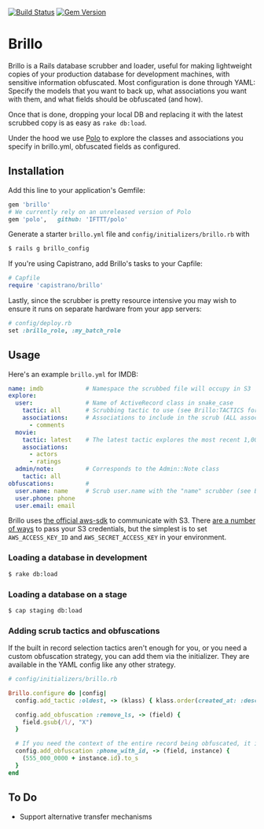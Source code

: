 [![Build Status](https://travis-ci.org/bessey/brillo.svg?branch=master)](https://travis-ci.org/bessey/brillo)
[![Gem Version](https://badge.fury.io/rb/brillo.svg)](https://badge.fury.io/rb/brillo)

# Brillo

Brillo is a Rails database scrubber and loader, useful for making lightweight copies of your production database for development machines, with sensitive information obfuscated. Most configuration is done through YAML: Specify the models that you want to back up, what associations you want with them, and what fields should be obfuscated (and how).

Once that is done, dropping your local DB and replacing it with the latest scrubbed copy is as easy as `rake db:load`.

Under the hood we use [Polo](https://github.com/IFTTT/polo) to explore the classes and associations you specify in brillo.yml, obfuscated fields as configured.

## Installation

Add this line to your application's Gemfile:

```ruby
gem 'brillo'
# We currently rely on an unreleased version of Polo
gem 'polo',   github: 'IFTTT/polo'
```

Generate a starter `brillo.yml` file and `config/initializers/brillo.rb` with

```bash
$ rails g brillo_config
```

If you're using Capistrano, add Brillo's tasks to your Capfile:

```ruby
# Capfile
require 'capistrano/brillo'
```

Lastly, since the scrubber is pretty resource intensive you may wish to ensure it runs on separate hardware from your app servers:

```ruby
# config/deploy.rb
set :brillo_role, :my_batch_role
```

## Usage

Here's an example `brillo.yml` for IMDB:

```yaml
name: imdb            # Namespace the scrubbed file will occupy in S3
explore:
  user:               # Name of ActiveRecord class in snake_case
    tactic: all       # Scrubbing tactic to use (see Brillo:TACTICS for choices)
    associations:     # Associations to include in the scrub (ALL associated records included)
      - comments
  movie:
    tactic: latest    # The latest tactic explores the most recent 1,000 records
    associations:
      - actors
      - ratings
  admin/note:         # Corresponds to the Admin::Note class
    tactic: all
obfuscations:         #
  user.name: name     # Scrub user.name with the "name" scrubber (see Brillo::SCRUBBERS for choices)
  user.phone: phone
  user.email: email
```

Brillo uses [the official aws-sdk](https://github.com/aws/aws-sdk-ruby) to communicate with S3. There [are a number of ways](https://github.com/aws/aws-sdk-ruby#configuration) to pass your S3 credentials, but the simplest is to set `AWS_ACCESS_KEY_ID` and `AWS_SECRET_ACCESS_KEY` in your environment.

### Loading a database in development

```bash
$ rake db:load
```

### Loading a database on a stage

```bash
$ cap staging db:load
```

### Adding scrub tactics and obfuscations

If the built in record selection tactics aren't enough for you, or you need a custom obfuscation strategy, you can add them via the initializer. They are available in the YAML config like any other strategy.

```ruby
# config/initializers/brillo.rb

Brillo.configure do |config|
  config.add_tactic :oldest, -> (klass) { klass.order(created_at: :desc).limit(1000) }

  config.add_obfuscation :remove_ls, -> (field) {
    field.gsub(/l/, "X")
  }

  # If you need the context of the entire record being obfuscated, it is available in the second argument
  config.add_obfuscation :phone_with_id, -> (field, instance) {
    (555_000_0000 + instance.id).to_s
  }
end

```

## To Do

- Support alternative transfer mechanisms
